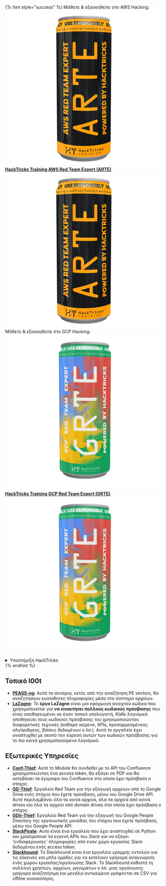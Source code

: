 {% hint style="success" %}
Μάθετε & εξασκηθείτε στο AWS Hacking:<img src="/.gitbook/assets/arte.png" alt="" data-size="line">[**HackTricks Training AWS Red Team Expert (ARTE)**](https://training.hacktricks.xyz/courses/arte)<img src="/.gitbook/assets/arte.png" alt="" data-size="line">\
Μάθετε & εξασκηθείτε στο GCP Hacking: <img src="/.gitbook/assets/grte.png" alt="" data-size="line">[**HackTricks Training GCP Red Team Expert (GRTE)**<img src="/.gitbook/assets/grte.png" alt="" data-size="line">](https://training.hacktricks.xyz/courses/grte)

<details>

<summary>Υποστήριξη HackTricks</summary>

* Ελέγξτε τα [**σχέδια συνδρομής**](https://github.com/sponsors/carlospolop)!
* **Εγγραφείτε στην** 💬 [**ομάδα Discord**](https://discord.gg/hRep4RUj7f) ή στην [**ομάδα telegram**](https://t.me/peass) ή **ακολουθήστε** μας στο **Twitter** 🐦 [**@hacktricks\_live**](https://twitter.com/hacktricks\_live)**.**
* **Μοιραστείτε κόλπα hacking υποβάλλοντας PRs στα** [**HackTricks**](https://github.com/carlospolop/hacktricks) και [**HackTricks Cloud**](https://github.com/carlospolop/hacktricks-cloud) github repos.

</details>
{% endhint %}


## **Τοπικό l00t**

* [**PEASS-ng**](https://github.com/carlospolop/PEASS-ng): Αυτά τα σενάρια, εκτός από την αναζήτηση PE vectors, θα αναζητήσουν ευαίσθητες πληροφορίες μέσα στο σύστημα αρχείων.
* [**LaZagne**](https://github.com/AlessandroZ/LaZagne): Το **έργο LaZagne** είναι μια εφαρμογή ανοιχτού κώδικα που χρησιμοποιείται για **να ανακτήσει πολλούς κωδικούς πρόσβασης** που είναι αποθηκευμένοι σε έναν τοπικό υπολογιστή. Κάθε λογισμικό αποθηκεύει τους κωδικούς πρόσβασης του χρησιμοποιώντας διαφορετικές τεχνικές (καθαρό κείμενο, APIs, προσαρμοσμένους αλγόριθμους, βάσεις δεδομένων κ.λπ.). Αυτό το εργαλείο έχει αναπτυχθεί με σκοπό την εύρεση αυτών των κωδικών πρόσβασης για το πιο κοινά χρησιμοποιούμενο λογισμικό.

## **Εξωτερικές Υπηρεσίες**

* [**Conf-Thief**](https://github.com/antman1p/Conf-Thief): Αυτό το Module θα συνδεθεί με το API του Confluence χρησιμοποιώντας ένα access token, θα εξάγει σε PDF και θα κατεβάσει τα έγγραφα του Confluence στα οποία έχει πρόσβαση ο στόχος.
* [**GD-Thief**](https://github.com/antman1p/GD-Thief): Εργαλείο Red Team για την εξαγωγή αρχείων από το Google Drive ενός στόχου που έχετε πρόσβαση, μέσω του Google Drive API. Αυτό περιλαμβάνει όλα τα κοινά αρχεία, όλα τα αρχεία από κοινά drives και όλα τα αρχεία από domain drives στα οποία έχει πρόσβαση ο στόχος.
* [**GDir-Thief**](https://github.com/antman1p/GDir-Thief): Εργαλείο Red Team για την εξαγωγή του Google People Directory της οργανωτικής μονάδας του στόχου που έχετε πρόσβαση, μέσω του Google People API.
* [**SlackPirate**](https://github.com/emtunc/SlackPirate)**:** Αυτό είναι ένα εργαλείο που έχει αναπτυχθεί σε Python και χρησιμοποιεί τα εγγενή APIs του Slack για να εξάγει 'ενδιαφέρουσες' πληροφορίες από έναν χώρο εργασίας Slack δεδομένου ενός access token.
*   [**Slackhound**](https://github.com/BojackThePillager/Slackhound): Το Slackhound είναι ένα εργαλείο γραμμής εντολών για τις κόκκινες και μπλε ομάδες για να εκτελούν γρήγορα αναγνώριση ενός χώρου εργασίας/οργάνωσης Slack. Το Slackhound καθιστά τη συλλογή χρηστών, αρχείων, μηνυμάτων κ.λπ. μιας οργάνωσης γρήγορα αναζητήσιμη και μεγάλα αντικείμενα γράφονται σε CSV για offline ανασκόπηση.
